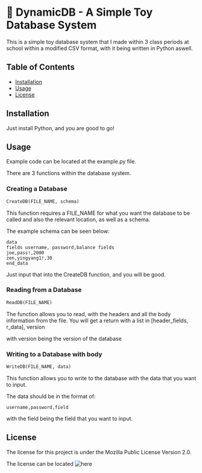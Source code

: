 # 🧨 DynamicDB - A Simple Toy Database System

This is a simple toy database system that I made within 3 class periods at school within a modified CSV format, with it being written in Python aswell.

## Table of Contents

- [Installation](#installation)
- [Usage](#usage)
- [License](#license)

## Installation

Just install Python, and you are good to go!

## Usage

Example code can be located at the example.py file.

There are 3 functions within the database system.

### Creating a Database
```py
CreateDB(FILE_NAME, schema)
```
This function requires a FILE_NAME for what you want the database to be called and also the relevant location, as well as a schema.

The example schema can be seen below:

```
data
fields username, password,balance fields
joe,pass!,2000
zen,yingyang1!,30
end_data
```

Just input that into the CreateDB function, and you will be good.

### Reading from a Database
```py
ReadDB(FILE_NAME)
```

The function allows you to read, with the headers and all the body information from the file.
You will get a return with a list in [header_fields, r_data], version

with version being the version of the database

### Writing to a Database with body
```py
WriteDB(FILE_NAME, data)
```

This function allows you to write to the database with the data that you want to input.

The data should be in the format of:

```
username,password,field
```

with the field being the field that you want to input.

## License

The license for this project is under the Mozilla Public License Version 2.0.

The license can be located ![here](https://github.com/de-y/DynamicDB/blob/main/LICENSE)
